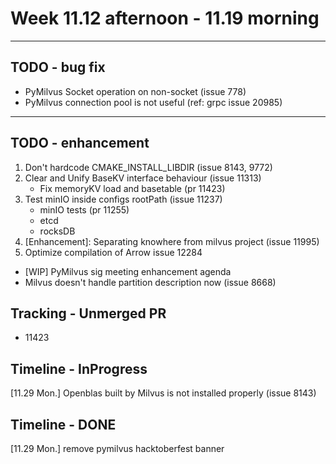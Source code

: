 # Week 11.12 afternoon - 11.19 morning

---
## TODO - bug fix
- PyMilvus Socket operation on non-socket (issue 778)
- PyMilvus connection pool is not useful (ref: grpc issue 20985)

---
## TODO - enhancement
1. Don't hardcode CMAKE_INSTALL_LIBDIR (issue 8143, 9772)
3. Clear and Unify BaseKV interface behaviour (issue 11313)
    - Fix memoryKV load and basetable (pr 11423)
4. Test minIO inside configs rootPath (issue 11237)
    - minIO tests (pr 11255)
    - etcd
    - rocksDB
5. [Enhancement]: Separating knowhere from milvus project (issue 11995)
6. Optimize compilation of Arrow issue 12284
- [WIP] PyMilvus sig meeting enhancement agenda
- Milvus doesn't handle partition description now (issue 8668)

## Tracking - Unmerged PR
- 11423

## Timeline - InProgress
[11.29 Mon.] Openblas built by Milvus is not installed properly (issue 8143)

## Timeline - DONE
[11.29 Mon.] remove pymilvus hacktoberfest banner
